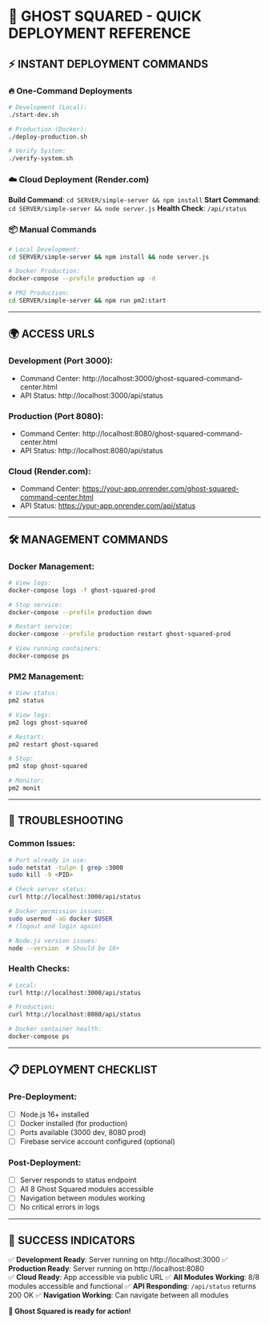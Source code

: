 # 🚀 GHOST SQUARED - QUICK DEPLOYMENT REFERENCE

## ⚡ **INSTANT DEPLOYMENT COMMANDS**

### **🔥 One-Command Deployments**
```bash
# Development (Local):
./start-dev.sh

# Production (Docker):
./deploy-production.sh

# Verify System:
./verify-system.sh
```

### **☁️ Cloud Deployment (Render.com)**
**Build Command**: `cd SERVER/simple-server && npm install`
**Start Command**: `cd SERVER/simple-server && node server.js`
**Health Check**: `/api/status`

### **📦 Manual Commands**
```bash
# Local Development:
cd SERVER/simple-server && npm install && node server.js

# Docker Production:
docker-compose --profile production up -d

# PM2 Production:
cd SERVER/simple-server && npm run pm2:start
```

---

## 🌍 **ACCESS URLS**

### **Development (Port 3000)**:
- Command Center: http://localhost:3000/ghost-squared-command-center.html
- API Status: http://localhost:3000/api/status

### **Production (Port 8080)**:
- Command Center: http://localhost:8080/ghost-squared-command-center.html
- API Status: http://localhost:8080/api/status

### **Cloud (Render.com)**:
- Command Center: https://your-app.onrender.com/ghost-squared-command-center.html
- API Status: https://your-app.onrender.com/api/status

---

## 🛠️ **MANAGEMENT COMMANDS**

### **Docker Management**:
```bash
# View logs:
docker-compose logs -f ghost-squared-prod

# Stop service:
docker-compose --profile production down

# Restart service:
docker-compose --profile production restart ghost-squared-prod

# View running containers:
docker-compose ps
```

### **PM2 Management**:
```bash
# View status:
pm2 status

# View logs:
pm2 logs ghost-squared

# Restart:
pm2 restart ghost-squared

# Stop:
pm2 stop ghost-squared

# Monitor:
pm2 monit
```

---

## 🔧 **TROUBLESHOOTING**

### **Common Issues**:
```bash
# Port already in use:
sudo netstat -tulpn | grep :3000
sudo kill -9 <PID>

# Check server status:
curl http://localhost:3000/api/status

# Docker permission issues:
sudo usermod -aG docker $USER
# (logout and login again)

# Node.js version issues:
node --version  # Should be 16+
```

### **Health Checks**:
```bash
# Local:
curl http://localhost:3000/api/status

# Production:
curl http://localhost:8080/api/status

# Docker container health:
docker-compose ps
```

---

## 📋 **DEPLOYMENT CHECKLIST**

### **Pre-Deployment**:
- [ ] Node.js 16+ installed
- [ ] Docker installed (for production)
- [ ] Ports available (3000 dev, 8080 prod)
- [ ] Firebase service account configured (optional)

### **Post-Deployment**:
- [ ] Server responds to status endpoint
- [ ] All 8 Ghost Squared modules accessible
- [ ] Navigation between modules working
- [ ] No critical errors in logs

---

## 🎯 **SUCCESS INDICATORS**

✅ **Development Ready**: Server running on http://localhost:3000
✅ **Production Ready**: Server running on http://localhost:8080  
✅ **Cloud Ready**: App accessible via public URL
✅ **All Modules Working**: 8/8 modules accessible and functional
✅ **API Responding**: `/api/status` returns 200 OK
✅ **Navigation Working**: Can navigate between all modules

**🎉 Ghost Squared is ready for action!**
